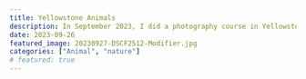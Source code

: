 ```yaml
---
title: Yellowstone Animals
description: In September 2023, I did a photography course in Yellowstone. Here are some of the photos I took during this incredible week.
date: 2023-09-26
featured_image: 20230927-DSCF2512-Modifier.jpg
categories: ["Animal", "nature"]
# featured: true
---
```

